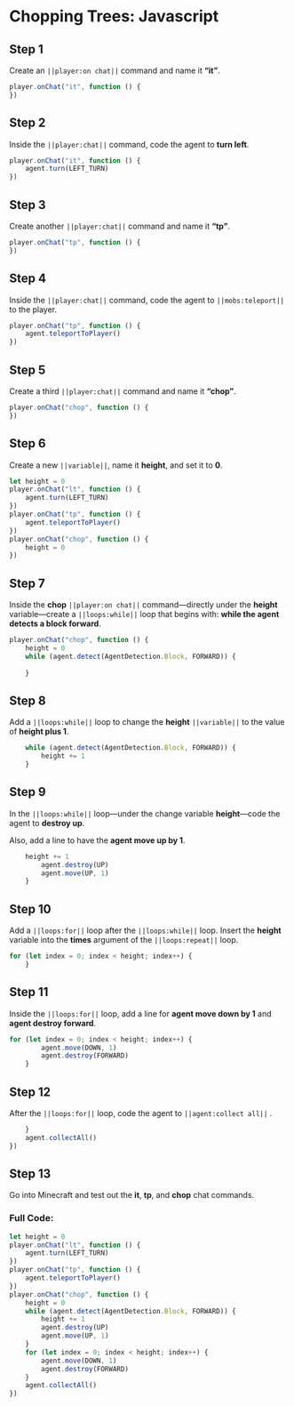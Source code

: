 ﻿# Chopping Trees: Javascript


## Step 1
Create an ``||player:on chat||`` command and name it **“it”**.

```javascript
player.onChat("it", function () {
})
```

## Step 2

Inside the ``||player:chat||`` command, code the agent to **turn left**.

```javascript
player.onChat("it", function () {
    agent.turn(LEFT_TURN)
})
```

## Step 3

Create another ``||player:chat||`` command and name it **“tp”**.

```javascript
player.onChat("tp", function () {
})
```

## Step 4

Inside the ``||player:chat||`` command, code the agent to ``||mobs:teleport||`` to the player.

```javascript
player.onChat("tp", function () {
    agent.teleportToPlayer()
})
```

## Step 5

Create a third ``||player:chat||`` command and name it **“chop”**.

```javascript
player.onChat("chop", function () {
})
```

## Step 6

Create a new ``||variable||``, name it **height**, and set it to **0**.

```javascript
let height = 0
player.onChat("lt", function () {
    agent.turn(LEFT_TURN)
})
player.onChat("tp", function () {
    agent.teleportToPlayer()
})
player.onChat("chop", function () {
    height = 0
})
```

## Step 7

Inside the **chop** ``||player:on chat||`` command—directly under the **height** variable—create a ``||loops:while||`` loop that begins with: **while the agent detects a block forward**.

```javascript
player.onChat("chop", function () {
    height = 0
    while (agent.detect(AgentDetection.Block, FORWARD)) {
    	
    }
```

## Step 8

Add a ``||loops:while||`` loop to change the **height** ``||variable||`` to the value of **height plus 1**.

```javascript
    while (agent.detect(AgentDetection.Block, FORWARD)) {
        height += 1
    }
```

## Step 9

In the ``||loops:while||`` loop—under the change variable **height**—code the agent to  **destroy up**. 

Also, add a line to have the **agent move up by 1**.

```javascript
    height += 1
        agent.destroy(UP)
        agent.move(UP, 1)
    }
```

## Step 10

Add a ``||loops:for||`` loop  after the ``||loops:while||`` loop. Insert the **height** variable into the **times** argument of the ``||loops:repeat||`` loop.

```javascript
for (let index = 0; index < height; index++) {
    } 
```

## Step 11

Inside the ``||loops:for||`` loop,  add a line for **agent move down by 1** and **agent destroy forward**.

```javascript
for (let index = 0; index < height; index++) {
        agent.move(DOWN, 1)
        agent.destroy(FORWARD)
    }
```

## Step 12

After the ``||loops:for||`` loop, code the agent to ``||agent:collect all||`` .

```javascript
    }
    agent.collectAll()
})
```

## Step 13

Go into Minecraft and test out the **it**, **tp**, and **chop** chat commands.

### Full Code: 

```javascript
let height = 0
player.onChat("lt", function () {
    agent.turn(LEFT_TURN)
})
player.onChat("tp", function () {
    agent.teleportToPlayer()
})
player.onChat("chop", function () {
    height = 0
    while (agent.detect(AgentDetection.Block, FORWARD)) {
        height += 1
        agent.destroy(UP)
        agent.move(UP, 1)
    }
    for (let index = 0; index < height; index++) {
        agent.move(DOWN, 1)
        agent.destroy(FORWARD)
    }
    agent.collectAll()
})
```

